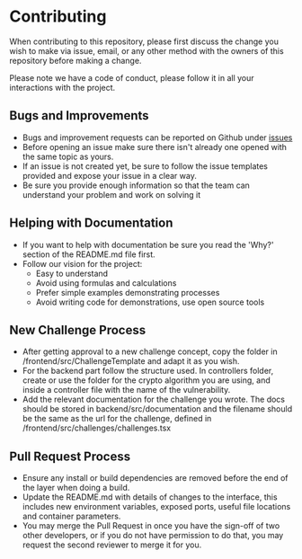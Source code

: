 # Contributing

When contributing to this repository, please first discuss the change you wish to make via issue, email, or any other method with the owners of this repository before making a change.

Please note we have a code of conduct, please follow it in all your interactions with the project.

## Bugs and Improvements
* Bugs and improvement requests can be reported on Github under [issues](https://github.com/luisfontes19/damn_vulnerable_crypto_app/issues)
* Before opening an issue make sure there isn't already one opened with the same topic as yours.
* If an issue is not created yet, be sure to follow the issue templates  provided and expose your issue in a clear way.
* Be sure you provide enough information so that the team can understand your problem and work on solving it


## Helping with Documentation
* If you want to help with documentation be sure you read the 'Why?' section of the README.md file first.
* Follow our vision for the project:
  * Easy to understand
  * Avoid using formulas and calculations
  * Prefer simple examples demonstrating processes
  * Avoid writing code for demonstrations, use open source tools


## New Challenge Process
- After getting approval to a new challenge concept, copy the folder in /frontend/src/ChallengeTemplate and adapt it as you wish.
- For the backend part follow the structure used. In controllers folder, create or use the folder for the crypto algorithm you are using, and inside a controller file with the name of the vulnerability.
- Add the relevant documentation for the challenge you wrote. The docs should be stored in backend/src/documentation and the filename should be the same as the url for the challenge, defined in /frontend/src/challenges/challenges.tsx

## Pull Request Process
- Ensure any install or build dependencies are removed before the end of the layer when doing a build.
- Update the README.md with details of changes to the interface, this includes new environment variables, exposed ports, useful file locations and container parameters.
- You may merge the Pull Request in once you have the sign-off of two other developers, or if you do not have permission to do that, you may request the second reviewer to merge it for you.
